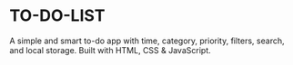 # TO-DO-LIST
A simple and smart to-do app with time, category, priority, filters, search, and local storage. Built with HTML, CSS &amp; JavaScript.
